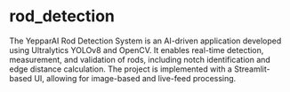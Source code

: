 # rod_detection
The YepparAI Rod Detection System is an AI-driven application developed using Ultralytics YOLOv8 and OpenCV. It enables real-time detection, measurement, and validation of rods, including notch identification and edge distance calculation. The project is implemented with a Streamlit-based UI, allowing for image-based and live-feed processing. 
